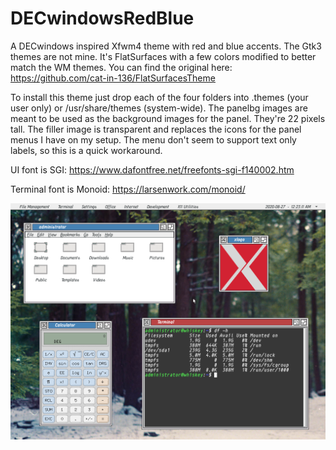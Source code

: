 # DECwindowsRedBlue
A DECwindows inspired Xfwm4 theme with red and blue accents. The Gtk3 themes are not mine. It's FlatSurfaces with a few colors modified to better match the WM themes. You can find the original here: https://github.com/cat-in-136/FlatSurfacesTheme

To install this theme just drop each of the four folders into .themes (your user only) or /usr/share/themes (system-wide). The panelbg images are meant to be used as the background images for the panel. They're 22 pixels tall. The filler image is transparent and replaces the icons for the panel menus I have on my setup. The menu don't seem to support text only labels, so this is a quick workaround. 

UI font is SGI: https://www.dafontfree.net/freefonts-sgi-f140002.htm

Terminal font is Monoid: https://larsenwork.com/monoid/

![image](https://raw.githubusercontent.com/decfan21/DECwindowsRedBlue/master/screenshot.png)

